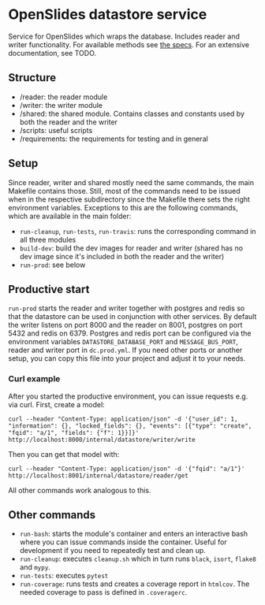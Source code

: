 # OpenSlides datastore service

Service for OpenSlides which wraps the database. Includes reader and writer functionality. For available methods see [the specs](https://github.com/OpenSlides/OpenSlides/blob/openslides4-dev/docs/interfaces/datastore-service.txt). For an extensive documentation, see TODO.

## Structure

- /reader: the reader module
- /writer: the writer module
- /shared: the shared module. Contains classes and constants used by both the reader and the writer
- /scripts: useful scripts
- /requirements: the requirements for testing and in general

## Setup

Since reader, writer and shared mostly need the same commands, the main Makefile contains those. Still, most of the commands need to be issued when in the respective subdirectory since the Makefile there sets the right environment variables. Exceptions to this are the following commands, which are available in the main folder:

- `run-cleanup`, `run-tests`, `run-travis`: runs the corresponding command in all three modules
- `build-dev`: build the dev images for reader and writer (shared has no dev image since it's included in both the reader and the writer)
- `run-prod`: see below

## Productive start

`run-prod` starts the reader and writer together with postgres and redis so that the datastore can be used in conjunction with other services. By default the writer listens on port 8000 and the reader on 8001, postgres on port 5432 and redis on 6379. Postgres and redis port can be configured via the environment variables `DATASTORE_DATABASE_PORT` and `MESSAGE_BUS_PORT`, reader and writer port in `dc.prod.yml`. If you need other ports or another setup, you can copy this file into your project and adjust it to your needs.

### Curl example

After you started the productive environment, you can issue requests e.g. via curl. First, create a model:

    curl --header "Content-Type: application/json" -d '{"user_id": 1, "information": {}, "locked_fields": {}, "events": [{"type": "create", "fqid": "a/1", "fields": {"f": 1}}]}' http://localhost:8000/internal/datastore/writer/write

Then you can get that model with:

    curl --header "Content-Type: application/json" -d '{"fqid": "a/1"}' http://localhost:8001/internal/datastore/reader/get

All other commands work analogous to this.

## Other commands

- `run-bash`: starts the module's container and enters an interactive bash where you can issue commands inside the container. Useful for development if you need to repeatedly test and clean up.
- `run-cleanup`: executes `cleanup.sh` which in turn runs `black`, `isort`, `flake8` and `mypy`.
- `run-tests`: executes `pytest`
- `run-coverage`: runs tests and creates a coverage report in `htmlcov`. The needed coverage to pass is defined in `.coveragerc`.
